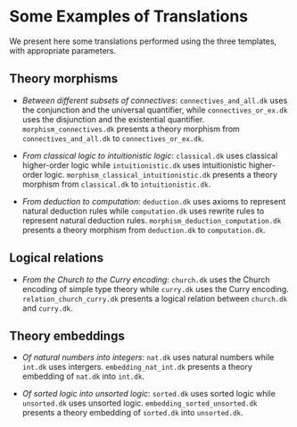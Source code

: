 # Some Examples of Translations

We present here some translations performed using the three templates, with appropriate parameters.


## Theory morphisms

- *Between different subsets of connectives*: `connectives_and_all.dk` uses the conjunction and the universal quantifier, while `connectives_or_ex.dk` uses the disjunction and the existential quantifier. `morphism_connectives.dk` presents a theory morphism from `connectives_and_all.dk` to `connectives_or_ex.dk`.

- *From classical logic to intuitionistic logic*: `classical.dk` uses classical higher-order logic while `intuitionistic.dk` uses intuitionistic higher-order logic. `morphism_classical_intuitionistic.dk` presents a theory morphism from `classical.dk` to `intuitionistic.dk`.

- *From deduction to computation*: `deduction.dk` uses axioms to represent natural deduction rules while `computation.dk` uses rewrite rules to represent natural deduction rules. `morphism_deduction_computation.dk` presents a theory morphism from `deduction.dk` to `computation.dk`.


## Logical relations

- *From the Church to the Curry encoding*: `church.dk` uses the Church encoding of simple type theory while `curry.dk` uses the Curry encoding. `relation_church_curry.dk` presents a logical relation between `church.dk` and `curry.dk`.


## Theory embeddings

- *Of natural numbers into integers*: `nat.dk` uses natural numbers while `int.dk` uses intergers. `embedding_nat_int.dk` presents a theory embedding of `nat.dk` into `int.dk`.

- *Of sorted logic into unsorted logic*: `sorted.dk` uses sorted logic while `unsorted.dk` uses unsorted logic. `embedding_sorted_unsorted.dk` presents a theory embedding of `sorted.dk` into `unsorted.dk`.